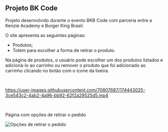 ## Projeto BK Code

<p>Projeto desenvolvido durante o evento BKB Code com parceria entre a Kenzie Academy e Burger King Brasil.</p>

<p>O site apresenta as seguintes páginas:</p>
<ul>
<li>Produtos; </li>
<li>Totem para escolher a forma de retirar o produto.</li>
</ul> 

<p>Na página de produtos, o usuário pode escolher um dos produtos listados e adicioná-lo ao carrinho ou remover o produto que foi adicionado ao carrinho clicando no botão com o ícone da lixeira.</p>
<br>

https://user-images.githubusercontent.com/70807687/174443025-3ce543c2-4ab2-4a96-bb92-62f2a29525d5.mp4

<br>
<p>Página com opções de retirar o pedido</p>

![Opções de retirar o pedido](https://user-images.githubusercontent.com/70807687/174442882-c73622d7-d672-4ec6-a751-b6944c870bb0.png)
